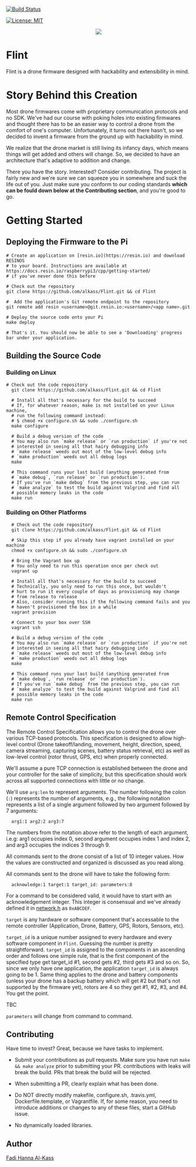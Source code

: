 [![Build Status](https://travis-ci.com/Alkass/Flint.svg?token=5HdMqhthhyUjijBZQvCS&branch=master)](https://travis-ci.com/Alkass/Flint)

[![License: MIT](https://img.shields.io/badge/License-MIT-yellow.svg)](https://github.com/AlKass/polish/blob/master/License.md)


<div align="center">
  <img src="logo.png">
</div>

# Flint
Flint is a drone firmware designed with hackability and extensibility in mind.

# Story Behind this Creation
Most drone firmwares come with proprietary communication protocols and no SDK. We've had our course with poking holes into existing firmwares and thought there has to be an easier way to control a drone from the comfort of one's computer. Unfortunately, it turns out there hasn't, so we decided to invent a firmware from the ground up with hackability in mind.

We realize that the drone market is still living its infancy days, which means things will get added and others will change. So, we decided to have an architecture that's adaptive to addition and change.

There you have the story. Interested? Consider contributing. The project is fairly new and we're sure we can squeeze you in somewhere and suck the life out of you. Just make sure you conform to our coding standards <b>which can be fould down below at the Contributing section</b>, and you're good to go.

# Getting Started
## Deploying the Firmware to the Pi
```shell
# Create an application on [resin.io](https://resin.io) and download RESINOS
# to your board. Instructions are available at https://docs.resin.io/raspberrypi3/cpp/getting-started/
# if you've never done this before

# Check out the repository
git clone https://github.com/alkass/Flint.git && cd Flint

#  Add the application's Git remote endpoint to the repository
git remote add resin <username>@git.resin.io:<username>/<app name>.git

# Deploy the source code onto your Pi
make deploy

# That's it. You should now be able to see a 'Downloading' progress bar under your application.
```

## Building the Source Code
### Building on Linux
```shell
# Check out the code repository
  git clone https://github.com/alkass/Flint.git && cd Flint

  # Install all that's necessary for the build to succeed
  # If, for whatever reason, make is not installed on your Linux machine,
  # run the following command instead:
  # $ chmod +x configure.sh && sudo ./configure.sh
  make configure

  # Build a debug version of the code
  # You may also run `make release` or `run production` if you're not
  # interested in seeing all that hairy debugging info
  # `make release` weeds out most of the low-level debug info
  # `make production` weeds out all debug logs
  make

  # This command runs your last build (anything generated from
  # `make debug`, `run release` or `run production`).
  # If you've run `make debug` from the previous step, you can run
  # `make analyze` to test the build against Valgrind and find all
  # possible memory leaks in the code
  make run
```

### Building on Other Platforms
```shell
  # Check out the code repository
  git clone https://github.com/alkass/Flint.git && cd Flint

  # Skip this step if you already have vagrant installed on your machine
  chmod +x configure.sh && sudo ./configure.sh

  # Bring the Vagrant box up
  # You only need to run this operation once per check out
  vagrant up

  # Install all that's necessary for the build to succeed
  # Technically, you only need to run this once, but wouldn't
  # hurt to run it every couple of days as provisioning may change
  # from release to release
  # Also, consider running this if the following command fails and you
  # haven't provisioned the box in a while
  vagrant provision

  # Connect to your box over SSH
  vagrant ssh

  # Build a debug version of the code
  # You may also run `make release` or `run production` if you're not
  # interested in seeing all that hairy debugging info
  # `make release` weeds out most of the low-level debug info
  # `make production` weeds out all debug logs
  make

  # This command runs your last build (anything generated from
  # `make debug`, `run release` or `run production`).
  # If you've run `make debug` from the previous step, you can run
  # `make analyze` to test the build against Valgrind and find all
  # possible memory leaks in the code
  make run
```

## Remote Control Specification
The Remote Control Specification allows you to control the drone over various TCP-based protocols. This specification is designed to allow high-level control (Drone takeoff/landing, movement, height, direction, speed, camera streaming, capturing scenes, battery status retrieval, etc) as well as low-level control (rotor thrust, GPS, etc) when properly connected.

We'll assume a pure TCP connection is established between the drone and your controller for the sake of simplicity, but this specification should work across all supported connections with little or no change.

We'll use `arg:len` to represent arguments. The number following the colon (`:`) represents the number of arguments, e.g., the following notation represents a list of a single argument followed by two argument followed by 7 arguments:

```
  arg1:1 arg2:2 arg3:7
```

The numbers from the notation above refer to the length of each argument, i.e.g: arg1 occupies index 0, second argument occupies index 1 and index 2, and arg3 occupies the indices 3 through 9.

All commands sent to the drone consist of a list of 10 integer values. How the values are constructed and organized is discussed as you read along.

All commands sent to the drone will have to take the following form:

```
  acknowledge:1 target:1 target_id: parameters:8
```

For a command to be considered valid, it would have to start with an acknowledgement integer. This integer is consensual and we've already defined it in [network.h](https://github.com/Alkass/Flint/blob/master/libs/network/network.h) as `0xABCDEF`.

`target` is any hardware or software component that's accessable to the remote controller (Application, Drone, Battery, GPS, Rotors, Sensors, etc).

`target_id` is a unique number assigned to every hardware and every software component in `Flint`. Guessing the number is pretty straightforward. `target_id` is assigned to the components in an ascending order and follows one simple rule, that is the first component of the specified type get target_id #1, second gets #2, third gets #3 and so on. So, since we only have one application, the application `target_id` is always going to be 1. Same thing applies to the drone and battery components (unless your drone has a backup battery which will get #2 but that's not supported by the firmware yet), rotors are 4 so they get #1, #2, #3, and #4. You get the point.

TBC

`parameters` will change from command to command.

## Contributing
Have time to invest? Great, because we have tasks to implement.

* Submit your contributions as pull requests. Make sure you have run `make && make analyze` prior to submitting your PR. contributions with leaks will break the build. PRs that break the build will be rejected.

* When submitting a PR, clearly explain what has been done.

* Do NOT directly modify makefile, configure.sh, .travis.yml, Dockerfile.template, or Vagrantfile. If, for some reason, you need to introduce additions or changes to any of these files, start a GitHub issue.

* No dynamically loaded libraries.

## Author
[Fadi Hanna Al-Kass](https://github.com/alkass)
